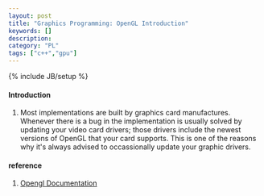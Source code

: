 ```yaml
--- 
layout: post 
title: "Graphics Programming: OpenGL Introduction" 
keywords: [] 
description: 
category: "PL"
tags: ["c++","gpu"]
--- 
```

{% include JB/setup %}


#### Introduction
1. Most implementations are built by graphics card manufactures. Whenever there is a bug in the
   implementation is usually solved by updating your video card drivers; those drivers include the
   newest versions of OpenGL that your card supports. This is one of the reasons why it's always
   advised to occassionally update your graphic drivers.



#### reference
1. [Opengl Documentation](https://docs.gl/)
